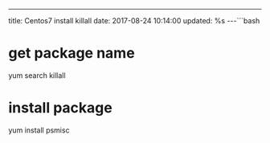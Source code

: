 ---
title: Centos7 install killall
date: 2017-08-24 10:14:00
updated: %s
---<!--markdown-->```bash
# get package name
yum search killall
# install package
yum install psmisc
```